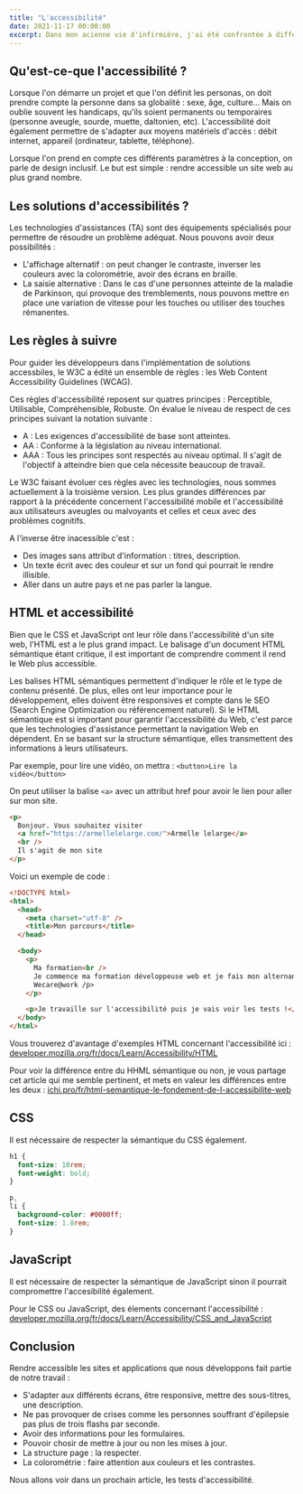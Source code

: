 ```yaml
---
title: "L'accessibilité"
date: 2021-11-17 00:00:00
excerpt: Dans mon acienne vie d'infirmière, j'ai été confrontée à différentes formes de handicap ainsi qu'à des applications métiers tout sauf accessibles. Forte de cette expérience, je conçois tout à fait l'importance de l'accessibilité. En tant que professionnelle du web, je pense qu'il est essentiel de maîtriser ce sujet.
---
```


## Qu'est-ce-que l'accessibilité ?

Lorsque l'on démarre un projet et que l'on définit les personas, on doit prendre compte la personne dans sa globalité : sexe, âge, culture... Mais on oublie souvent les handicaps, qu'ils soient permanents ou temporaires (personne aveugle, sourde, muette, daltonien, etc). L'accessibilité doit également permettre de s'adapter aux moyens matériels d'accès : débit internet, appareil (ordinateur, tablette, téléphone).

Lorsque l'on prend en compte ces différents paramètres à la conception, on parle de design inclusif. Le but est simple : rendre accessible un site web au plus grand nombre.

## Les solutions d'accessibilités ?

Les technologies d'assistances (TA) sont des équipements spécialisés pour permettre de résoudre un problème adéquat. Nous pouvons avoir deux possibilités :

- L'affichage alternatif : on peut changer le contraste, inverser les couleurs avec la colorométrie, avoir des écrans en braille.
- La saisie alternative : Dans le cas d'une personnes atteinte de la maladie de Parkinson, qui provoque des tremblements, nous pouvons mettre en place une variation de vitesse pour les touches ou utiliser des touches rémanentes.

## Les règles à suivre

Pour guider les développeurs dans l'implémentation de solutions accessbiles, le W3C a édité un ensemble de règles : les Web Content Accessibility Guidelines (WCAG).

Ces règles d'accessibilité reposent sur quatres principes : Perceptible, Utilisable, Compréhensible, Robuste. On évalue le niveau de respect de ces principes suivant la notation suivante :

- A : Les exigences d'accessibilité de base sont atteintes.
- AA : Conforme à la législation au niveau international.
- AAA : Tous les principes sont respectés au niveau optimal. Il s'agit de l'objectif à atteindre bien que cela nécessite beaucoup de travail.

Le W3C faisant évoluer ces règles avec les technologies, nous sommes actuellement à la troisième version. Les plus grandes différences par rapport à la précédente concernent l'accessibilité mobile et l'accessibilité aux utilisateurs aveugles ou malvoyants et celles et ceux avec des problèmes cognitifs.

A l'inverse être inacessible c'est :

- Des images sans attribut d'information : titres, description.
- Un texte écrit avec des couleur et sur un fond qui pourrait le rendre illisible.
- Aller dans un autre pays et ne pas parler la langue.

## HTML et accessibilité

Bien que le CSS et JavaScript ont leur rôle dans l'accessibilité d'un site web, l'HTML est a le plus grand impact. Le balisage d'un document HTML sémantique étant critique, il est important de comprendre comment il rend le Web plus accessible.

Les balises HTML sémantiques permettent d'indiquer le rôle et le type de contenu présenté. De plus, elles ont leur importance pour le développement, elles doivent être responsives et compte dans le SEO (Search Engine Optimization ou référencement naturel). Si le HTML sémantique est si important pour garantir l'accessibilité du Web, c'est parce que les technologies d'assistance permettant la navigation Web en dépendent. En se basant sur la structure sémantique, elles transmettent des informations à leurs utilisateurs.

Par exemple, pour lire une vidéo, on mettra : `<button>Lire la vidéo</button>`

On peut utiliser la balise `<a>` avec un attribut href pour avoir le lien pour aller sur mon site.

```html
<p>
  Bonjour. Vous souhaitez visiter
  <a href="https://armellelelarge.com/">Armelle lelarge</a>
  <br />
  Il s'agit de mon site
</p>
```

Voici un exemple de code :

```html
<!DOCTYPE html>
<html>
  <head>
    <meta charset="utf-8" />
    <title>Mon parcours</title>
  </head>

  <body>
    <p>
      Ma formation<br />
      Je commence ma formation développeuse web et je fais mon alternance avec
      Wecare@work /p>
    </p>

    <p>Je travaille sur l'accessibilité puis je vais voir les tests !</p>
  </body>
</html>
```

Vous trouverez d'avantage d'exemples HTML concernant l'accessibilité ici :
[developer.mozilla.org/fr/docs/Learn/Accessibility/HTML](https://developer.mozilla.org/fr/docs/Learn/Accessibility/HTML)

Pour voir la différence entre du HHML sémantique ou non, je vous partage cet article qui me semble pertinent, et mets en valeur les différences entre les deux :
[ichi.pro/fr/html-semantique-le-fondement-de-l-accessibilite-web](https://ichi.pro/fr/html-semantique-le-fondement-de-l-accessibilite-web-252595292437527)

## CSS

Il est nécessaire de respecter la sémantique du CSS également.

```css
h1 {
  font-size: 10rem;
  font-weight: bold;
}

p,
li {
  background-color: #0000ff;
  font-size: 1.8rem;
}
```

## JavaScript

Il est nécessaire de respecter la sémantique de JavaScript sinon il pourrait compromettre l'accesibilité également.

Pour le CSS ou JavaScript, des élements concernant l'accessibilité :
[developer.mozilla.org/fr/docs/Learn/Accessibility/CSS_and_JavaScript](https://developer.mozilla.org/fr/docs/Learn/Accessibility/CSS_and_JavaScript)

## Conclusion

Rendre accessible les sites et applications que nous développons fait partie de notre travail :

- S'adapter aux différents écrans, être responsive, mettre des sous-titres, une description.
- Ne pas provoquer de crises comme les personnes souffrant d'épilepsie pas plus de trois flashs par seconde.
- Avoir des informations pour les formulaires.
- Pouvoir chosir de mettre à jour ou non les mises à jour.
- La structure page : la respecter.
- La colorométrie : faire attention aux couleurs et les contrastes.

Nous allons voir dans un prochain article, les tests d'accessibilité.
